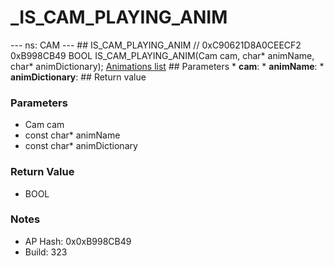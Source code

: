 # _IS_CAM_PLAYING_ANIM

--- ns: CAM --- ## IS_CAM_PLAYING_ANIM  // 0xC90621D8A0CEECF2 0xB998CB49 BOOL IS_CAM_PLAYING_ANIM(Cam cam, char* animName, char* animDictionary);  [Animations list](https://alexguirre.github.io/animations-list/)  ## Parameters * **cam**: * **animName**: * **animDictionary**:  ## Return value

### Parameters
* Cam cam
* const char* animName
* const char* animDictionary

### Return Value
* BOOL

### Notes
* AP Hash: 0x0xB998CB49
* Build: 323

